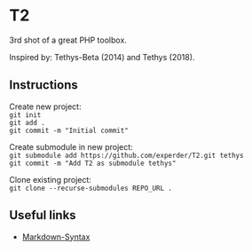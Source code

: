 # T2
3rd shot of a great PHP toolbox.

Inspired by: Tethys-Beta (2014) and Tethys (2018).

## Instructions

Create new project:  
`git init`  
`git add .`  
`git commit -m "Initial commit"`

Create submodule in new project:  
`git submodule add https://github.com/experder/T2.git tethys`  
`git commit -m "Add T2 as submodule tethys"`

Clone existing project:  
`git clone --recurse-submodules REPO_URL .`

## Useful links
* [Markdown-Syntax](https://de.wikipedia.org/wiki/Markdown#Auszeichnungsbeispiele)
